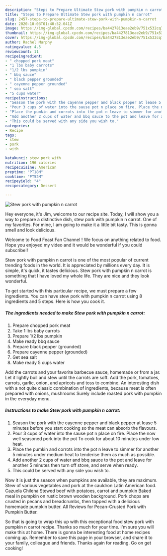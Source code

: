```yaml
---
description: "Steps to Prepare Ultimate Stew pork with pumpkin n carrot"
title: "Steps to Prepare Ultimate Stew pork with pumpkin n carrot"
slug: 2457-steps-to-prepare-ultimate-stew-pork-with-pumpkin-n-carrot
date: 2020-10-03T01:40:52.041Z
image: https://img-global.cpcdn.com/recipes/ba4427813eae2eb9/751x532cq70/stew-pork-with-pumpkin-n-carrot-recipe-main-photo.jpg
thumbnail: https://img-global.cpcdn.com/recipes/ba4427813eae2eb9/751x532cq70/stew-pork-with-pumpkin-n-carrot-recipe-main-photo.jpg
cover: https://img-global.cpcdn.com/recipes/ba4427813eae2eb9/751x532cq70/stew-pork-with-pumpkin-n-carrot-recipe-main-photo.jpg
author: Rachel Murphy
ratingvalue: 4.5
reviewcount: 11
recipeingredient:
- " chopped pork meat"
- "1 lbs baby carrots"
- "1/2 lbs pumpkin"
- " bbq sauce"
- " black pepper grounded"
- " cayenne pepper grounded"
- " sea salt"
- "5 cups water"
recipeinstructions:
- "Season the pork with the cayenne pepper and black pepper at lease 5 minutes before you start cooking so the meat can absorb the flavours."
- "Pour 3 cups of water into the sause pot n place on fire. Place the now well seasoned pork into the pot To cook for about 10 minutes under low heat."
- "Place the pumkin and corrots into the pot n leave to simmer for another 5 minutes under medium heat to tenderise them as much as possible."
- "Add another 2 cups of water and bbq sauce to the pot and leave for another 5 minutes then turn off stove, and serve when ready."
- "This could be served with any side you wish to."
categories:
- Recipe
tags:
- stew
- pork
- with

katakunci: stew pork with 
nutrition: 196 calories
recipecuisine: American
preptime: "PT18M"
cooktime: "PT52M"
recipeyield: "4"
recipecategory: Dessert

---
```



![Stew pork with pumpkin n carrot](https://img-global.cpcdn.com/recipes/ba4427813eae2eb9/751x532cq70/stew-pork-with-pumpkin-n-carrot-recipe-main-photo.jpg)

Hey everyone, it's Jim, welcome to our recipe site. Today, I will show you a way to prepare a distinctive dish, stew pork with pumpkin n carrot. One of my favorites. For mine, I am going to make it a little bit tasty. This is gonna smell and look delicious.

Welcome to Food Feast Fan Channel ! We focus on anything related to food. Hope you enjoyed my video and it would be wonderful if you could subscribe!!

Stew pork with pumpkin n carrot is one of the most popular of current trending foods in the world. It is appreciated by millions every day. It is simple, it's quick, it tastes delicious. Stew pork with pumpkin n carrot is something that I have loved my whole life. They are nice and they look wonderful.


To get started with this particular recipe, we must prepare a few ingredients. You can have stew pork with pumpkin n carrot using 8 ingredients and 5 steps. Here is how you cook it.

<!--inarticleads1-->

##### The ingredients needed to make Stew pork with pumpkin n carrot:

1. Prepare  chopped pork meat
1. Take 1 lbs baby carrots
1. Prepare 1/2 lbs pumpkin
1. Make ready  bbq sauce
1. Prepare  black pepper (grounded)
1. Prepare  cayenne pepper (grounded)
1. Get  sea salt
1. Make ready 5 cups water


Add the carrots and your favorite barbecue sauce, homemade or from a jar. Let it lightly boil and stew until the carrots are soft. Add the pork, tomatoes, carrots, garlic, onion, and apricots and toss to combine. An interesting dish with a not quite classic combination of ingredients, because meat is often prepared with onions, mushrooms Surely include roasted pork with pumpkin in the everyday menu. 

<!--inarticleads2-->

##### Instructions to make Stew pork with pumpkin n carrot:

1. Season the pork with the cayenne pepper and black pepper at lease 5 minutes before you start cooking so the meat can absorb the flavours.
1. Pour 3 cups of water into the sause pot n place on fire. Place the now well seasoned pork into the pot To cook for about 10 minutes under low heat.
1. Place the pumkin and corrots into the pot n leave to simmer for another 5 minutes under medium heat to tenderise them as much as possible.
1. Add another 2 cups of water and bbq sauce to the pot and leave for another 5 minutes then turn off stove, and serve when ready.
1. This could be served with any side you wish to.


Now it is just the season when pumpkins are available, they are maximum. Stew of various vegetables and pork at the cauldron Latin American food. Cazuela Chilena Stewed beef with potatoes, carrot and pumpkin Baked meal in pumpkin on rustic brown wooden background. Pork chops are crusted in pecans and breadcrumbs, then topped with a delicious homemade pumpkin butter. All Reviews for Pecan-Crusted Pork with Pumpkin Butter. 

So that is going to wrap this up with this exceptional food stew pork with pumpkin n carrot recipe. Thanks so much for your time. I'm sure you will make this at home. There is gonna be interesting food at home recipes coming up. Remember to save this page in your browser, and share it to your family, colleague and friends. Thanks again for reading. Go on get cooking!
